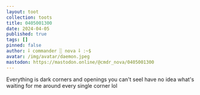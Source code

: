 ```yaml
---
layout: toot
collection: toots
title: 0405001300
date: 2024-04-05
published: true
tags: []
pinned: false
author: ⸸ commander ░ nova ⸸ :~$
avatar: /img/avatar/daemon.jpeg
mastodon: https://mastodon.online/@cmdr_nova/0405001300
---
```


Everything is dark corners and openings you can't seeI have no idea what's waiting for me around every single corner lol
